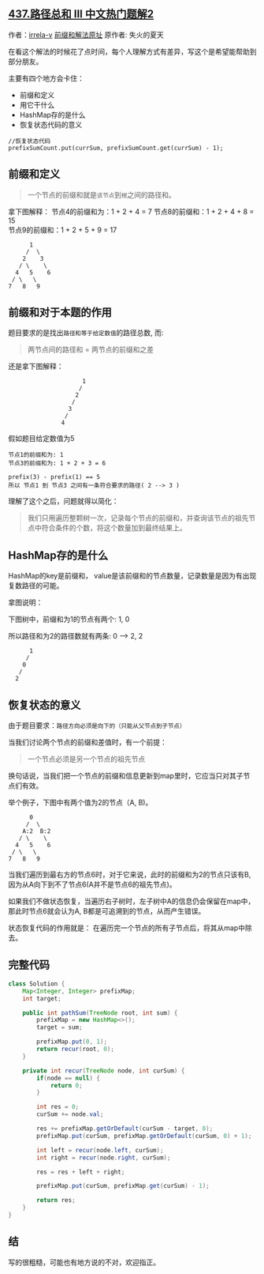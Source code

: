 ## [437.路径总和 III 中文热门题解2](https://leetcode.cn/problems/path-sum-iii/solutions/100000/dui-qian-zhui-he-jie-fa-de-yi-dian-jie-s-dey6)

作者：[irrela-v](https://leetcode.cn/u/irrela-v)
[前缀和解法原址](https://leetcode-cn.com/problems/path-sum-iii/solution/qian-zhui-he-di-gui-hui-su-by-shi-huo-de-xia-tian/) 原作者: 失火的夏天

在看这个解法的时候花了点时间，每个人理解方式有差异，写这个是希望能帮助到部分朋友。

主要有四个地方会卡住：
-  前缀和定义
-  用它干什么
- HashMap存的是什么
-  恢复状态代码的意义 
```
//恢复状态代码
prefixSumCount.put(currSum, prefixSumCount.get(currSum) - 1); 
```
## 前缀和定义
> 一个节点的前缀和就是`该节点`到`根`之间的路径和。

拿下图解释：
节点4的前缀和为：1 + 2 + 4 = 7
节点8的前缀和：1 + 2 + 4 + 8 = 15   
节点9的前缀和：1 + 2 + 5 + 9 = 17

```
      1
     /  \
    2    3
   / \    \
  4   5    6
 / \   \
7   8   9
```

## 前缀和对于本题的作用
题目要求的是找出`路径和等于给定数值`的路径总数, 而:

> 两节点间的路径和 = 两节点的前缀和之差

还是拿下图解释：

```
                     1
                    / 
                   2    
                  / 
                 3   
                / 
               4  
```

假如题目给定数值为5

```
节点1的前缀和为: 1
节点3的前缀和为: 1 + 2 + 3 = 6

prefix(3) - prefix(1) == 5
所以 节点1 到 节点3 之间有一条符合要求的路径( 2 --> 3 )
```
理解了这个之后，问题就得以简化：

> 我们只用遍历整颗树一次，记录每个节点的前缀和，并查询该节点的祖先节点中符合条件的个数，将这个数量加到最终结果上。


## HashMap存的是什么
HashMap的key是前缀和， value是该前缀和的节点数量，记录数量是因为有出现复数路径的可能。

拿图说明：

下图树中，前缀和为1的节点有两个: 1, 0

所以路径和为2的路径数就有两条: 0 --> 2, 2

```
      1
     / 
    0
   /
  2
```

## 恢复状态的意义
由于题目要求：```路径方向必须是向下的（只能从父节点到子节点）```

当我们讨论两个节点的前缀和差值时，有一个前提： 

> 一个节点必须是另一个节点的祖先节点

换句话说，当我们把一个节点的前缀和信息更新到map里时，它应当只对其子节点们有效。

举个例子，下图中有两个值为2的节点（A, B)。
```
      0
     /  \
    A:2  B:2
   / \    \
  4   5    6
 / \   \
7   8   9
```

当我们遍历到最右方的节点6时，对于它来说，此时的前缀和为2的节点只该有B, 因为从A向下到不了节点6(A并不是节点6的祖先节点)。

如果我们不做状态恢复，当遍历右子树时，左子树中A的信息仍会保留在map中，那此时节点6就会认为A, B都是可追溯到的节点，从而产生错误。

状态恢复代码的作用就是： 在遍历完一个节点的所有子节点后，将其从map中除去。

## 完整代码
```java
class Solution {
    Map<Integer, Integer> prefixMap;
    int target;

    public int pathSum(TreeNode root, int sum) {
        prefixMap = new HashMap<>();
        target = sum;

        prefixMap.put(0, 1);
        return recur(root, 0);
    }

    private int recur(TreeNode node, int curSum) {
        if(node == null) {
            return 0;
        }

        int res = 0;
        curSum += node.val;

        res += prefixMap.getOrDefault(curSum - target, 0);
        prefixMap.put(curSum, prefixMap.getOrDefault(curSum, 0) + 1);

        int left = recur(node.left, curSum);
        int right = recur(node.right, curSum);

        res = res + left + right;

        prefixMap.put(curSum, prefixMap.get(curSum) - 1);

        return res;
    }
}
```

## 结
写的很粗糙，可能也有地方说的不对，欢迎指正。





